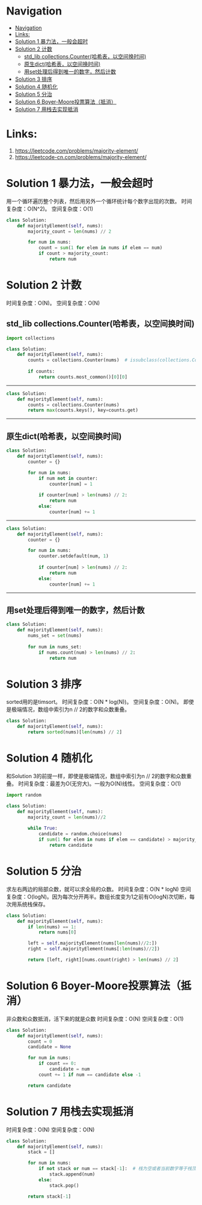 # Navigation
- [Navigation](#navigation)
- [Links:](#links)
- [Solution 1 暴力法，一般会超时](#solution-1-%e6%9a%b4%e5%8a%9b%e6%b3%95%e4%b8%80%e8%88%ac%e4%bc%9a%e8%b6%85%e6%97%b6)
- [Solution 2 计数](#solution-2-%e8%ae%a1%e6%95%b0)
  - [std_lib collections.Counter(哈希表，以空间换时间)](#stdlib-collectionscounter%e5%93%88%e5%b8%8c%e8%a1%a8%e4%bb%a5%e7%a9%ba%e9%97%b4%e6%8d%a2%e6%97%b6%e9%97%b4)
  - [原生dict(哈希表，以空间换时间)](#%e5%8e%9f%e7%94%9fdict%e5%93%88%e5%b8%8c%e8%a1%a8%e4%bb%a5%e7%a9%ba%e9%97%b4%e6%8d%a2%e6%97%b6%e9%97%b4)
  - [用set处理后得到唯一的数字，然后计数](#%e7%94%a8set%e5%a4%84%e7%90%86%e5%90%8e%e5%be%97%e5%88%b0%e5%94%af%e4%b8%80%e7%9a%84%e6%95%b0%e5%ad%97%e7%84%b6%e5%90%8e%e8%ae%a1%e6%95%b0)
- [Solution 3 排序](#solution-3-%e6%8e%92%e5%ba%8f)
- [Solution 4 随机化](#solution-4-%e9%9a%8f%e6%9c%ba%e5%8c%96)
- [Solution 5 分治](#solution-5-%e5%88%86%e6%b2%bb)
- [Solution 6 Boyer-Moore投票算法（抵消）](#solution-6-boyer-moore%e6%8a%95%e7%a5%a8%e7%ae%97%e6%b3%95%e6%8a%b5%e6%b6%88)
- [Solution 7 用栈去实现抵消](#solution-7-%e7%94%a8%e6%a0%88%e5%8e%bb%e5%ae%9e%e7%8e%b0%e6%8a%b5%e6%b6%88)

# Links:
1. https://leetcode.com/problems/majority-element/
2. https://leetcode-cn.com/problems/majority-element/


# Solution 1 暴力法，一般会超时
用一个循环遍历整个列表，然后用另外一个循环统计每个数字出现的次数。
时间复杂度：O(N^2)。
空间复杂度：O(1)
```python
class Solution:
    def majorityElement(self, nums):
        majority_count = len(nums) // 2

        for num in nums:
            count = sum(1 for elem in nums if elem == num)
            if count > majority_count:
                return num
```

# Solution 2 计数
时间复杂度：O(N)。 
空间复杂度：O(N)
## std_lib collections.Counter(哈希表，以空间换时间)
```python
import collections

class Solution:
    def majorityElement(self, nums):
        counts = collections.Counter(nums)  # issubclass(collections.Counter, dict) -> True
        
        if counts:
            return counts.most_common()[0][0]
```
---
```python
class Solution:
    def majorityElement(self, nums):
        counts = collections.Counter(nums)
        return max(counts.keys(), key=counts.get)
```
---
## 原生dict(哈希表，以空间换时间)
```python
class Solution:
    def majorityElement(self, nums):
        counter = {}

        for num in nums:
            if num not in counter:
                counter[num] = 1
            
            if counter[num] > len(nums) // 2:
                return num
            else:
                counter[num] += 1
```
---
```python
class Solution:
    def majorityElement(self, nums):
        counter = {}

        for num in nums:
            counter.setdefault(num, 1)
            
            if counter[num] > len(nums) // 2:
                return num
            else:
                counter[num] += 1
```
---
## 用set处理后得到唯一的数字，然后计数
```python
class Solution:
    def majorityElement(self, nums):
        nums_set = set(nums)
        
        for num in nums_set:
            if nums.count(num) > len(nums) // 2:
                return num
```

# Solution 3 排序
sorted用的是timsort。
时间复杂度：O(N * log(N))。
空间复杂度：O(N)。
即使是极端情况，数组中索引为n // 2的数字和众数重叠。
```python
class Solution:
    def majorityElement(self, nums):
        return sorted(nums)[len(nums) // 2]
```

# Solution 4 随机化
和Solution 3的前提一样，即使是极端情况，数组中索引为n // 2的数字和众数重叠。
时间复杂度：最差为O(无穷大)。一般为O(N)线性。
空间复杂度：O(1)
```python
import random

class Solution:
    def majorityElement(self, nums):
        majority_count = len(nums)//2
        
        while True:
            candidate = random.choice(nums)
            if sum(1 for elem in nums if elem == candidate) > majority_count:
                return candidate

```

# Solution 5 分治
求左右两边的局部众数，就可以求全局的众数。
时间复杂度：O(N * logN)
空间复杂度：O(logN)。因为每次分开两半。数组长度变为1之前有O(logN)次切断，每次用系统栈保存。
```python
class Solution:
    def majorityElement(self, nums):
        if len(nums) == 1:
            return nums[0]

        left = self.majorityElement(nums[len(nums)//2:])
        right = self.majorityElement(nums[:len(nums)//2])

        return [left, right][nums.count(right) > len(nums) // 2]
```

# Solution 6 Boyer-Moore投票算法（抵消）
非众数和众数抵消，活下来的就是众数
时间复杂度：O(N)
空间复杂度：O(1)
```python
class Solution:
    def majorityElement(self, nums):
        count = 0
        candidate = None

        for num in nums:
            if count == 0:
                candidate = num
            count += 1 if num == candidate else -1

        return candidate
```

# Solution 7 用栈去实现抵消
时间复杂度：O(N)
空间复杂度：O(N)
```python
class Solution:
    def majorityElement(self, nums):
        stack = []

        for num in nums:
            if not stack or num == stack[-1]:  # 栈为空或者当前数字等于栈顶元素
                stack.append(num)
            else:
                stack.pop()

        return stack[-1]

```